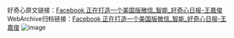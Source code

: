 好奇心原文链接：[Facebook 正在打造一个美国版微信_智能_好奇心日报-王嘉俊](https://www.qdaily.com/articles/7797.html)
WebArchive归档链接：[Facebook 正在打造一个美国版微信_智能_好奇心日报-王嘉俊](http://web.archive.org/web/20160411023926/http://www.qdaily.com/articles/7797.html)
![image](http://ww3.sinaimg.cn/large/007d5XDply1g3wk01cdwpj30u031q1kx)